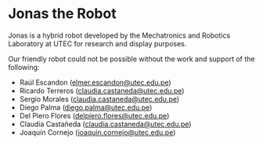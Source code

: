 # Jonas the Robot
Jonas is a hybrid robot developed by the Mechatronics and Robotics Laboratory at UTEC for research and display purposes. 

Our friendly robot could not be possible without the work and support of the following:
- Raúl Escandon (elmer.escandon@utec.edu.pe)
- Ricardo Terreros (claudia.castaneda@utec.edu.pe)
- Sergio Morales (claudia.castaneda@utec.edu.pe)
- Diego Palma (diego.palma@utec.edu.pe)
- Del Piero Flores (delpiero.flores@utec.edu.pe)
- Claudia Castañeda (claudia.castaneda@utec.edu.pe)
- Joaquín Cornejo (joaquin.cornejo@utec.edu.pe)
